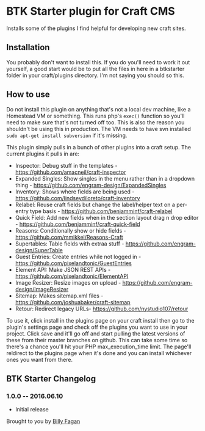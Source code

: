 # BTK Starter plugin for Craft CMS

Installs some of the plugins I find helpful for developing new craft sites.

## Installation

You probably don't want to install this. If you do you'll need to work it out yourself, a good start would be to put all the files in here in a btkstarter folder in your craft/plugins directory. I'm not saying you should so this.

## How to use

Do not install this plugin on anything that's not a local dev machine, like a Homestead VM or something. 
This runs php's `exec()` function so you'll need to make sure that's not turned off too. This is also the reason you shouldn't be using this in production. 
The VM needs to have svn installed `sudo apt-get install subversion` if it's missing.

This plugin simply pulls in a bunch of other plugins into a craft setup. The current plugins it pulls in are:

* Inspector: Debug stuff in the templates - https://github.com/amacneil/craft-inspector
* Expanded Singles: Show singles in the menu rather than in a dropdown thing - https://github.com/engram-design/ExpandedSingles
* Inventory: Shows where fields are being used - https://github.com/lindseydiloreto/craft-inventory
* Relabel: Reuse craft fields but change the label/helper text on a per-entry type basis - https://github.com/benjamminf/craft-relabel
* Quick Field: Add new fields when in the section layout drag n drop editor - https://github.com/benjamminf/craft-quick-field
* Reasons: Conditionally show or hide fields - https://github.com/mmikkel/Reasons-Craft
* Supertables: Table fields with extraa stuff - https://github.com/engram-design/SuperTable
* Guest Entries: Create entries while not logged in - https://github.com/pixelandtonic/GuestEntries
* Element API: Make JSON REST APIs - https://github.com/pixelandtonic/ElementAPI
* Image Resizer: Resize images on upload - https://github.com/engram-design/ImageResizer
* Sitemap: Makes sitemap.xml files - https://github.com/joshuabaker/craft-sitemap
* Retour: Redirect legacy URLs- https://github.com/nystudio107/retour

To use it, click install in the plugins page on your craft install then go to the plugin's settings page and check off the plugins you want to use in your project. 
Click save and it'll go off and start pulling the latest versions of these from their master branches on github. This can take some time so there's a chance you'll hit your PHP max_execution_time limit. 
The page'll reldirect to the plugins page when it's done and you can install whichever ones you want from there.

## BTK Starter Changelog

### 1.0.0 -- 2016.06.10

* Initial release

Brought to you by [Billy Fagan](http://billyfagan.co.uk)